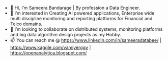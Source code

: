 - 👋 Hi, I’m Sameera Bandarage | By profession a Data Engineer.
- 👀 I’m interested in Creating AI powered applications, Enterprise wide multi discipline monitoring and reporting platforms for Financial and Telco domains.
- 💞️ I’m looking to collaborate on distributed systems, monitoring platforms and big data algorithm design projects as my Hobby.
- 📫 You can reach me @ https://www.linkedin.com/in/sameeradatabee/ | https://www.kaggle.com/vamiyerggv | https://openanalytica.blogspot.com/
